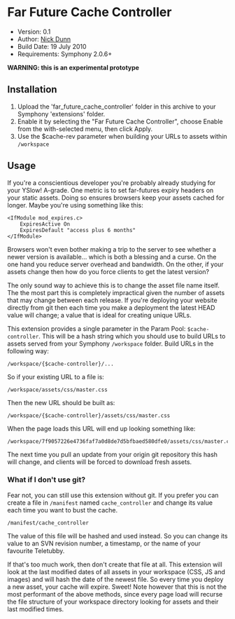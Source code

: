 # Far Future Cache Controller
 
* Version: 0.1  
* Author: [Nick Dunn](http://nick-dunn.co.uk)  
* Build Date: 19 July 2010  
* Requirements: Symphony 2.0.6+

**WARNING: this is an experimental prototype**

## Installation
 
1. Upload the 'far_future_cache_controller' folder in this archive to your Symphony 'extensions' folder.
2. Enable it by selecting the "Far Future Cache Controller", choose Enable from the with-selected menu, then click Apply.
3. Use the $cache-rev parameter when building your URLs to assets within `/workspace`


## Usage

If you're a conscientious developer you're probably already studying for your YSlow! A-grade. One metric is to set far-futures expiry headers on your static assets. Doing so ensures browsers keep your assets cached for longer. Maybe you're using something like this:

	<IfModule mod_expires.c>
		ExpiresActive On
		ExpiresDefault "access plus 6 months"
	</IfModule>

Browsers won't even bother making a trip to the server to see whether a newer version is available... which is both a blessing and a curse. On the one hand you reduce server overhead and bandwidth. On the other, if your assets change then how do you force clients to get the latest version?

The only sound way to achieve this is to change the asset file name itself. The the most part this is completely impractical given the number of assets that may change between each release. If you're deploying your website directly from git then each time you make a deployment the latest HEAD value will change; a value that is ideal for creating unique URLs.

This extension provides a single parameter in the Param Pool: `$cache-controller`. This will be a hash string which you should use to build URLs to assets served from your Symphony `/workspace` folder. Build URLs in the following way:

	/workspace/{$cache-controller}/...

So if your existing URL to a file is:

	/workspace/assets/css/master.css

Then the new URL should be built as:

	/workspace/{$cache-controller}/assets/css/master.css

When the page loads this URL will end up looking something like:

	/workspace/7f9057226e4736faf7a0d8de7d5bfbaed580dfe0/assets/css/master.css

The next time you pull an update from your origin git repository this hash will change, and clients will be forced to download fresh assets.

### What if I don't use git?

Fear not, you can still use this extension without git. If you prefer you can create a file in `/manifest` named `cache_controller` and change its value each time you want to bust the cache.

	/manifest/cache_controller

The value of this file will be hashed and used instead. So you can change its value to an SVN revision number, a timestamp, or the name of your favourite Teletubby.

If that's too much work, then don't create that file at all. This extension will look at the last modified dates of all assets in your workspace (CSS, JS and images) and will hash the date of the newest file. So every time you deploy a new asset, your cache will expire. Sweet! Note however that this is not the most performant of the above methods, since every page load will recurse the file structure of your workspace directory looking for assets and their last modified times.